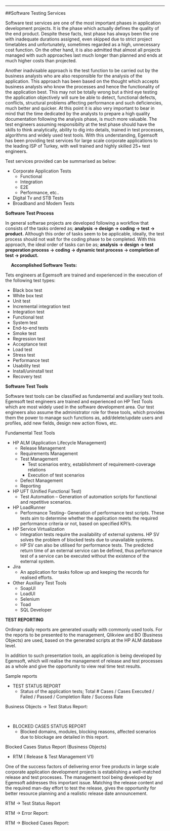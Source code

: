 - - -
##Software Testing Services


Software test services are one of the most important phases in application development projects. It is the phase which actually defines the quality of the end product. Despite these facts, test phase has always been the one with inadequate durations assigned, even skipped due to strict project timetables and unfortunately, sometimes regarded as a high, unnecessary cost function.
On the other hand, it is also admitted that almost all projects managed with such approaches last much longer than planned and ends at much higher costs than projected.

Another inadvisable approach is the test function to be carried out by the business analysts who are also responsible for the analysis of the application. This approach has been based on the thought which accepts business analysts who know the processes and hence the functionality of the application best. This may not be totally wrong but a third eye testing the application objectively will sure be able to detect, functional defects, conflicts, structural problems affecting performance and such deficiencies, much better and quicker. At this point it is also very important to bear in mind that the time dedicated by the analysts to prepare a high quality documentation following the analysis phase, is much more valuable.
The test engineers assuming responsibilty at the test phase should have the skills to think analytically, ability to dig into details, trained in test processes, algorithms and widely used test tools.
With this understanding, Egemsoft has been providing test services for large scale corporate applications to the leading ISP of Turkey, with well trained and highly skilled 25+ test engineers. 

Test services provided can be summarised as below:

- Corporate Application Tests
	- Functional
	- Integration
	- E2E
	- Performance, etc..
- Digital Tv and STB Tests
- Broadband and Modem Tests

**Software Test Process**

In general softwrae projects are developed following a workflow that consists of the tasks ordered as; **analysis -> design -> coding -> test -> product.** Although this order of tasks seem to be applicable, ideally, the test process should not wait for the coding phase to be completed. With this approach, the ideal order of tasks can be as; **analysis -> design -> test preperation process -> coding -> dynamic test process -> completion of test -> product.** 


 
**Accomplished Software Tests:**

Tets engineers at Egemsoft are trained and experienced in the execution of the following test types:

- Black box test
- White box test
- Unit test
- Incremental integration test
- Integration test
- Functional test
- System test
- End-to-end tests
- Smoke test
- Regression test
- Acceptance test
- Load test
- Stress test
- Performance test
- Usability test
- Install/uninstall test
- Recovery test

**Software Test Tools**

Software test tools can be classified as fundamental and auxiliary test tools. Egemsoft test engineers are trained and experienced on HP Test Tools which are most widely used in the software development area. Our test engineers also assume the administrator role for these tools, which provides them the power to manage such functions as, add/delete/update users and profiles, add new fields, design new action flows, etc. 

Fundamental Test Tools  

- HP ALM (Application Lifecycle Management)  
	- Release Management
	- Requirements Management
	- Test Management
		- Test scenarios entry, establishment of requirement-coverage relations
		- Execution of test scenarios
	- Defect Management 
	- Reporting 
- HP UFT (Unified Functional Test)
	- Test Automation – Generation of automation scripts for functional and repetitive scenarios.
- HP LoadRunner 
	- Performance Testing– Generation of performance test scripts. These tests aim to determine whether the application meets the required performance criteria or not, based on specified KPI’s.
 
- HP Service Virtualization
	- Integration tests require the availability of external systems. HP SV solves the problem of blocked tests due to unavailable systems. 
	- HP SV can also be utilised for performance tests. The predicted return time of an external service can be defined, thus performance test of a service can be executed without the existence of the external system.
- Jira
	- An application for tasks follow up and keeping the records for realised efforts. 
- Other Auxiliary Test Tools
	- SoapUI
	- LoadUI
	- Selenium
	- Toad 
	- SQL Developer

**TEST REPORTING**

Ordinary daily reports are generated usually with commonly used tools. For the reports to be presented to the management, Qlikview and BO (Business Objects) are used, based on the generated scripts at the HP ALM database level.

In addition to such presentation tools, an application is being developed by Egemsoft, which will realise the management of release and test processes as a whole and give the opportunity to view real time test results. 

Sample reports

- TEST STATUS REPORT
	- Status of the application tests;
	Total # Cases / Cases Executed / Failed / Passed / Completion Rate / Success Rate 

Business Objects -> Test Status Report:  

<!--![SW2](static/uploads/page/en/SW2.png)-->

 
- BLOCKED CASES STATUS REPORT  
	- Blocked domains, modules, blocking reasons, affected scenarios due to blockage are detailed in this report.   
	

Blocked Cases Status Report (Business Objects)  
 

<!--![SW3](static/uploads/page/en/SW3.png)-->
 

- RTM ( Release & Test Management V1)  

One of the success factors of delivering error free products in large scale corporate application development projects is establishing a well-matched release and test processes. The management tool being developed by Egemsoft addresses this important issue. Matching the release content and the required man-day effort to test the release, gives the opportunity for better resource planning and a realistic release date announcement.

RTM -> Test Status Report 

<!--![SW4](static/uploads/page/en/SW4.png)-->

RTM -> Error Report:

<!--![SW5](static/uploads/page/en/SW5.png)-->

RTM -> Blocked Cases Report:

<!--![SW6](static/uploads/page/en/SW6.png)-->

